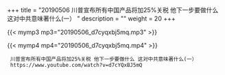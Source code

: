 +++
title = "20190506  川普宣布所有中国产品将加25%关税 他下一步要做什么 这对中共意味著什么(一） "
description = ""
weight = 20
+++

{{< mymp3 mp3="20190506_d7cyqxbj5mq.mp3" >}}

{{< mymp4 mp4="20190506_d7cyqxbj5mq.mp4" >}}

     川普宣布所有中国产品将加25%关税 他下一步要做什么 这对中共意味著什么(一） 
     https://www.youtube.com/watch?v=d7cYQxBJ5mQ 
     
